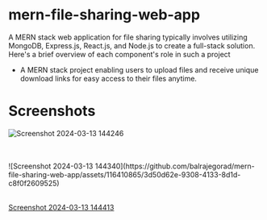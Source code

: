 # mern-file-sharing-web-app
A MERN stack web application for file sharing typically involves utilizing MongoDB, Express.js, React.js, and Node.js to create a full-stack solution. Here's a brief overview of each component's role in such a project

- A MERN stack project enabling users to upload files and receive unique download links for easy access to their files anytime.
# Screenshots

  ![Screenshot 2024-03-13 144246](https://github.com/balrajegorad/mern-file-sharing-web-app/assets/116410865/db365693-491d-4f87-8bb1-d84713745524)

<br>
<br>
![Screenshot 2024-03-13 144340](https://github.com/balrajegorad/mern-file-sharing-web-app/assets/116410865/3d50d62e-9308-4133-8d1d-c8f0f2609525)
<br>
<br>

[Screenshot 2024-03-13 144413](https://github.com/balrajegorad/mern-file-sharing-web-app/assets/116410865/2c3cdc2a-718a-40ca-b8a9-49f462ebbb94)


